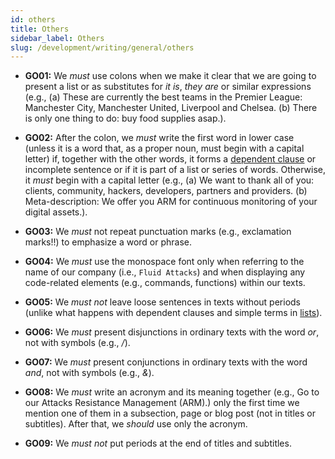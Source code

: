 ```yaml
---
id: others
title: Others
sidebar_label: Others
slug: /development/writing/general/others
---
```


* **GO01:** We *must* use colons
  when we make it clear that we are going to present a list
  or as substitutes for *it is*, *they are* or similar expressions
  (e.g., (a) These are currently the best teams in the Premier League:
  Manchester City, Manchester United, Liverpool and Chelsea.
  (b) There is only one thing to do: buy food supplies asap.).

* **GO02:** After the colon, we *must* write the first word in lower case
  (unless it is a word that, as a proper noun,
  must begin with a capital letter)
  if, together with the other words,
  it forms a [dependent clause](https://www.grammar-monster.com/glossary/dependent_clause.htm)
  or incomplete sentence
  or if it is part of a list or series of words.
  Otherwise, it *must* begin with a capital letter
  (e.g., (a) We want to thank all of you:
  clients, community, hackers, developers, partners and providers.
  (b) Meta-description: We offer you ARM
  for continuous monitoring of your digital assets.).

* **GO03:** We *must* not repeat punctuation marks
  (e.g., exclamation marks!!) to emphasize a word or phrase.

* **GO04:** We *must* use the monospace font
  only when referring to the name of our company (i.e., `Fluid Attacks`)
  and when displaying any code-related elements
  (e.g., commands, functions) within our texts.

* **GO05:** We *must not* leave loose sentences in texts without periods
  (unlike what happens with dependent clauses and simple terms
  in [lists](https://docs.fluidattacks.com/development/writing/general/lists)).

* **GO06:** We *must* present disjunctions in ordinary texts
  with the word *or*, not with symbols (e.g., */*).

* **GO07:** We *must* present conjunctions in ordinary texts
  with the word *and*, not with symbols (e.g., *&*).

* **GO08:** We *must* write an acronym and its meaning together
  (e.g., Go to our Attacks Resistance Management (ARM).)
  only the first time we mention one of them in a subsection,
  page or blog post
  (not in titles or subtitles).
  After that,
  we *should* use only the acronym.

* **GO09:** We *must not* put periods at the end of titles and subtitles.
